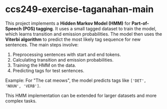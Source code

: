 # ccs249-exercise-taganahan-main

This project implements a **Hidden Markov Model (HMM)** for **Part-of-Speech (POS) tagging**. It uses a small tagged dataset to train the model, which learns transition and emission probabilities. The model then uses the **Viterbi algorithm** to predict the most likely tag sequence for new sentences. The main steps involve:

1. Preprocessing sentences with start and end tokens.
2. Calculating transition and emission probabilities.
3. Training the HMM on the data.
4. Predicting tags for test sentences.

Example:
For "The cat meows", the model predicts tags like `['DET', 'NOUN', 'VERB']`.

This HMM implementation can be extended for larger datasets and more complex tasks.
